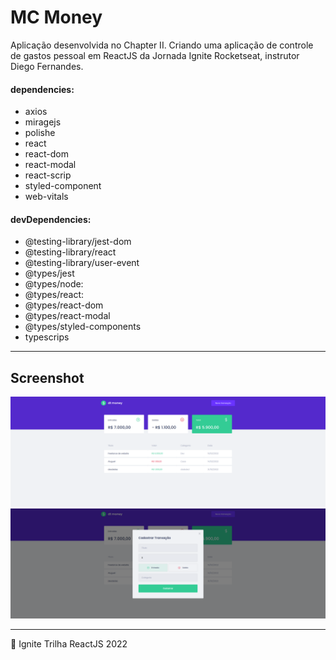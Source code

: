 # MC Money

Aplicação desenvolvida no Chapter II. Criando uma aplicação de controle de gastos pessoal em ReactJS da Jornada Ignite Rocketseat, instrutor Diego Fernandes.

#### dependencies:

- axios
- miragejs
- polishe
- react
- react-dom
- react-modal
- react-scrip
- styled-component
- web-vitals

#### devDependencies:

- @testing-library/jest-dom
- @testing-library/react
- @testing-library/user-event
- @types/jest
- @types/node:
- @types/react:
- @types/react-dom
- @types/react-modal
- @types/styled-components
- typescrips

---

## Screenshot

![img1](.github/img1.png) ![img1](.github/img2.png)

---

💜 Ignite Trilha ReactJS 2022
